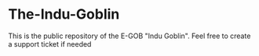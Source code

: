 # The-Indu-Goblin
This is the public repository of the E-GOB "Indu Goblin". Feel free to create a support ticket if needed
